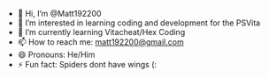 - 👋 Hi, I’m @Matt192200
- 👀 I’m interested in learning coding and development for the PSVita
- 🌱 I’m currently learning Vitacheat/Hex Coding
- 📫 How to reach me: matt192200@gmail.com
- 😄 Pronouns: He/Him
- ⚡ Fun fact: Spiders dont have wings (:

<!---
Matt192200/Matt192200 is a ✨ special ✨ repository because its `README.md` (this file) appears on your GitHub profile.
You can click the Preview link to take a look at your changes.
--->
